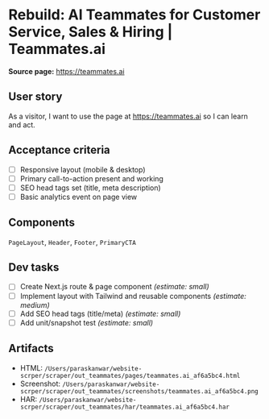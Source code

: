 # Rebuild: AI Teammates for Customer Service, Sales & Hiring | Teammates.ai

**Source page:** https://teammates.ai

## User story
As a visitor, I want to use the page at https://teammates.ai so I can learn and act.

## Acceptance criteria
- [ ] Responsive layout (mobile & desktop)
- [ ] Primary call-to-action present and working
- [ ] SEO head tags set (title, meta description)
- [ ] Basic analytics event on page view

## Components
`PageLayout`, `Header`, `Footer`, `PrimaryCTA`

## Dev tasks
- [ ] Create Next.js route & page component _(estimate: small)_
- [ ] Implement layout with Tailwind and reusable components _(estimate: medium)_
- [ ] Add SEO head tags (title/meta) _(estimate: small)_
- [ ] Add unit/snapshot test _(estimate: small)_

## Artifacts
- HTML: `/Users/paraskanwar/website-scrper/scraper/out_teammates/pages/teammates.ai_af6a5bc4.html`
- Screenshot: `/Users/paraskanwar/website-scrper/scraper/out_teammates/screenshots/teammates.ai_af6a5bc4.png`
- HAR: `/Users/paraskanwar/website-scrper/scraper/out_teammates/har/teammates.ai_af6a5bc4.har`
